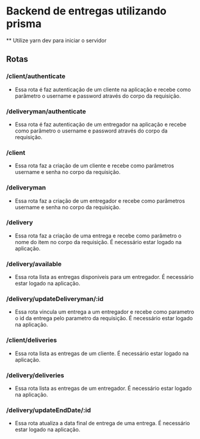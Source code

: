 # Backend de entregas utilizando prisma

\*\* Utilize yarn dev para iniciar o servidor

## Rotas

### /client/authenticate

- Essa rota é faz autenticação de um cliente na aplicação e recebe como parâmetro o username e password através do corpo da requisição.

### /deliveryman/authenticate

- Essa rota é faz autenticação de um entregador na aplicação e recebe como parâmetro o username e password através do corpo da requisição.

### /client

- Essa rota faz a criação de um cliente e recebe como parâmetros username e senha no corpo da requisição.

### /deliveryman

- Essa rota faz a criação de um entregador e recebe como parâmetros username e senha no corpo da requisição.

### /delivery

- Essa rota faz a criação de uma entrega e recebe como parâmetro o nome do item no corpo da requisição. É necessário estar logado na aplicação.

### /delivery/available

- Essa rota lista as entregas disponiveis para um entregador. É necessário estar logado na aplicação.

### /delivery/updateDeliveryman/:id

- Essa rota vincula um entrega a um entregador e recebe como parametro o id da entrega pelo parametro da requisição. É necessário estar logado na aplicação.

### /client/deliveries

- Essa rota lista as entregas de um cliente. É necessário estar logado na aplicação.

### /delivery/deliveries

- Essa rota lista as entregas de um entregador. É necessário estar logado na aplicação.

### /delivery/updateEndDate/:id

- Essa rota atualiza a data final de entrega de uma entrega. É necessário estar logado na aplicação.
